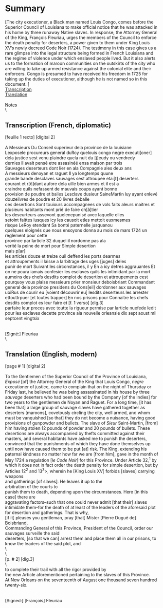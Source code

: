 # Summary  
[The city executioner, a Black man named Louis Congo, comes before the Superior Council of Louisiana to make official notice that he was attacked in his home by three runaway Native slaves. In response, the Attorney General of the King, François Fleuriau, urges the members of the Council to enforce the death penalty for deserters, a power given to them under King Louis XV’s newly decreed Code Noir (1724). The testimony in this case gives us a rare glimpse into the legal structure being formed in French Louisiana and the regime of violence under which enslaved people lived. But it also alerts us to the formation of maroon communities on the outskirts of the city who are willing to take up armed resistance against the colonial elite and their enforcers. Congo is presumed to have received his freedom in 1725 for taking up the duties of executioner, although he is not named so in this document.
]
\
[Transcription](#transcription-(French,-diplomatic))   
[Translation](#translation-(English,-modern))  
\
[Notes](#notes)  
\
## Transcription (French, diplomatic)
[feuille 1 recto] [digital 2]  
\
A Messieurs Du Conseil superieur dela province de la louisiane  
Lexposele procureurs general duRoy quelouis congo negre executi[oner]  
dela justice sest venu plaindre quela nuit du [j]eudy ou vendredy  
dernies il avait pensé etre assasinéé ensa maison par trois  
Sauvages deserteurs dont lier en ala Compagnie ales deux ans   
A messieurs denoyan et raguet Il ya longtemps quune  
grande bande desclaves sauvages sest attroupee etai[t] deserters  
courant et r[ô]dant aufore dela uille bien armes et il est a  
craindre quils nefassent de mauvais coups ayant bonne   
provision de poudre et balles   Lesclave dusieur SaineMartin
luy ayant enlevé douzelivres de poudre et 20 livres deballe   
ces desertions Sont touiours   accompagnees de vols faits aleurs
maitres et plusieurs habitants mont prié de faire ch[â]tier  
les deseurteurs assevont   quelenepunisé avec laquelle elles  
setoint faittes iusques icy les   causoit etles mettoit euxmesmes   
risque LeRoy etendant Sa bonté paternelle jusquanou  
quelques eloignés que nous ensoyons
donna au mois de mars 1724 un reglement pour cette   
province par larticle 32 duquel il nordonne pas ala  
verité la peine de mort pour Simple desertion   
mais p[ar]  
les articles douze et treize ouil 
deffend les ports dearmes  
et attroupements il laisse a   larbitrage des uges [juges] deles  
punir de mort Suivant les   circonstances, il y En a icy detres
aggrauantes Et on ne poura iamais confesier les esclaves quils
les intimidant par la mort aumoins des chefs desdits complot
de desertion et attroupements cest pourquoy
vous plaise messieurs prier monsieur deboisbriant
Commandant general dela province presidens du Cons[eil]
dordonner aux sauvages uoiRus de courir eu [voient découvrir eu] lesdits
deserteurs les arrester ettouttrpuer [et toutes trapper] En nos prisons pour
Connaitre les chefs desdits complot es leur faire et
[f. 1 verso] [dig.3]
\
parfaire leur proces avec toutte la rigueur permise par
larticle nuefede ledit pour les esclaves decette province
ala nouvelle orleansle dix sept aoust mil septcent
vingtsix  
\
\
[Signé:] Fleuriau
\
\ 
## Translation (English, modern)
[page # 1] [digital 2]  
\
To the Gentlemen of the Superior Council of the Province of Louisiana, 
*Exposé* [of] the Attorney General of the King that Louis Congo, *nègre* executioner 
of justice, came to complain that on the night of Thursday or Friday 
last, he believed he was being assassinated 
in his house by three 
*sauvage* deserters who had been bound by the Company [of the Indies] for two years 
to the gentlemen de Noyan and Raguet. For a long time, [it has been that] a
large group of sauvage slaves have gathered together as deserters [maroons], 
covetously circling the city, well armed, and whom must 
be vanquished [so that] they do not become a nuisance, having good 
provisions of gunpowder and bullets. The slave of *Sieur* Saint-Martin, 
[from] him having stolen 12 pounds of powder and 20 pounds of bullets.
These desertions are always accompanied by thefts committed against their 
masters, and several habitants have asked me to punish 
the deserters, convinced that the punishments of 
which they 
have done themselves up until now have caused them to be put [at] 
risk. The King, extending his paternal kindness no matter 
how far we are [from him], 
gave in the month of May 1724 a regulation [*le Code Noir*] for this 
Province. Under Article 32,<sup>1</sup> by which it does not in 
fact order the death penalty for simple desertion, but by 
Articles 12<sup>2</sup> and 13<sup>3</sup>>, wherein he [King Louis XV] forbids [slaves] carrying weapons  
and gatherings [of slaves]. He   leaves it up to the   
arbitration of the courts to   
punish them to death, depending   upon the circumstances. Here [in this case] there are  
aggravating factors–such that one   could never  admit [that their]   slaves   
intimidate them–for the death of at least of the leaders of the   aforesaid plot   
for desertion and gatherings. That  is why,   
[if it] pleases you gentleman, pray [that] Mister [Pierre Dugué de]   Boisbriand,    
Commanding General of this   Province, President of the Council, 
order our sauvages surveille the   said   
deserters, [so that we can] arrest  them and place them all in our   prisons, to   
know the leaders of the said plot,  and     
\  
\  
[p. # 2] [dig.3]    
\  
to complete their trail with all   the rigor provided by   
the new Article aforementioned   pertaining to the slaves of this   Province.   
At New Orleans on the seventeenth   of August one thousand seven   hundred   
twenty-six.  
\
\
[Signed:] [François] Fleuriau